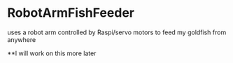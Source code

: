 # RobotArmFishFeeder
uses a robot arm controlled by Raspi/servo motors to feed my goldfish from anywhere

**I will work on this more later
